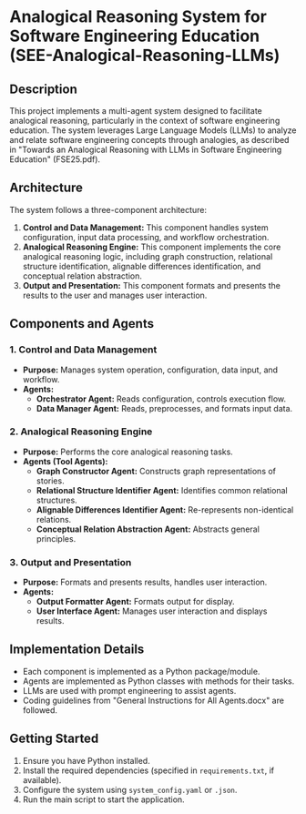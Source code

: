 # Analogical Reasoning System for Software Engineering Education (SEE-Analogical-Reasoning-LLMs)

## Description

This project implements a multi-agent system designed to facilitate analogical reasoning, particularly in the context of software engineering education. The system leverages Large Language Models (LLMs) to analyze and relate software engineering concepts through analogies, as described in "Towards an Analogical Reasoning with LLMs in Software Engineering Education" (FSE25.pdf).

## Architecture

The system follows a three-component architecture:

1.  **Control and Data Management:** This component handles system configuration, input data processing, and workflow orchestration.
2.  **Analogical Reasoning Engine:** This component implements the core analogical reasoning logic, including graph construction, relational structure identification, alignable differences identification, and conceptual relation abstraction.
3.  **Output and Presentation:** This component formats and presents the results to the user and manages user interaction.

## Components and Agents

### 1. Control and Data Management

   * **Purpose:** Manages system operation, configuration, data input, and workflow.
   * **Agents:**
        * **Orchestrator Agent:** Reads configuration, controls execution flow.
        * **Data Manager Agent:** Reads, preprocesses, and formats input data.

### 2. Analogical Reasoning Engine

   * **Purpose:** Performs the core analogical reasoning tasks.
   * **Agents (Tool Agents):**
        * **Graph Constructor Agent:** Constructs graph representations of stories.
        * **Relational Structure Identifier Agent:** Identifies common relational structures.
        * **Alignable Differences Identifier Agent:** Re-represents non-identical relations.
        * **Conceptual Relation Abstraction Agent:** Abstracts general principles.

### 3. Output and Presentation

   * **Purpose:** Formats and presents results, handles user interaction.
   * **Agents:**
        * **Output Formatter Agent:** Formats output for display.
        * **User Interface Agent:** Manages user interaction and displays results.

## Implementation Details

   * Each component is implemented as a Python package/module.
   * Agents are implemented as Python classes with methods for their tasks.
   * LLMs are used with prompt engineering to assist agents.
   * Coding guidelines from "General Instructions for All Agents.docx" are followed.

## Getting Started

   1.  Ensure you have Python installed.
   2.  Install the required dependencies (specified in `requirements.txt`, if available).
   3.  Configure the system using `system_config.yaml` or `.json`.
   4.  Run the main script to start the application.
